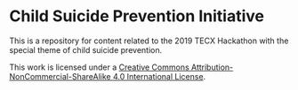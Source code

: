 # Child Suicide Prevention Initiative

This is a repository for content related to the 2019 TECX Hackathon with the special theme of child suicide prevention.

This work is licensed under a [Creative Commons Attribution-NonCommercial-ShareAlike 4.0 International License](http://creativecommons.org/licenses/by-nc-sa/4.0/).
